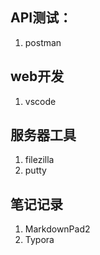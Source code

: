 ## API测试：

1. postman

## web开发

1. vscode

## 服务器工具

1. filezilla
2. putty

## 笔记记录

1. MarkdownPad2
2. Typora
